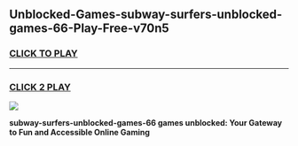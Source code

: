 
## Unblocked-Games-subway-surfers-unblocked-games-66-Play-Free-v70n5
<h3>
<a href="https://premium76.site?title=subway-surfers-unblocked-games-66&ref=22A">CLICK TO PLAY</a></h3>
<hr>

<h3>
<a href="https://premium76.site?title=subway-surfers-unblocked-games-66&ref=22A">CLICK 2 PLAY</a>
  
</h3>

<a href="https://premium76.site?title=subway-surfers-unblocked-games-66&ref=22A"><img src="https://clearcache.store/games.png"></a>


**subway-surfers-unblocked-games-66 games unblocked: Your Gateway to Fun and Accessible Online Gaming**

